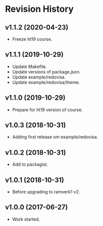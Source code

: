Revision History
===================



v1.1.2 (2020-04-23)
-------------------

* Freeze ht19 course.



v1.1.1 (2019-10-29)
-------------------

* Update Makefile.
* Update versions of package.json.
* Update example/redovisa.
* Update example/redovisa/theme.



v1.1.0 (2019-10-29)
-------------------

* Prepare for ht19 version of course.



v1.0.3 (2018-10-31)
-------------------

* Adding first release om example/redovisa.



v1.0.2 (2018-10-31)
-------------------

* Add to packagist.



v1.0.1 (2018-10-31)
-------------------

* Before upgrading to ramverk1 v2.



v1.0.0 (2017-06-27)
-------------------

* Work started.
